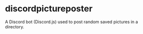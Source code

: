 # discordpictureposter
A Discord bot (Discord.js) used to post random saved pictures in a directory.
